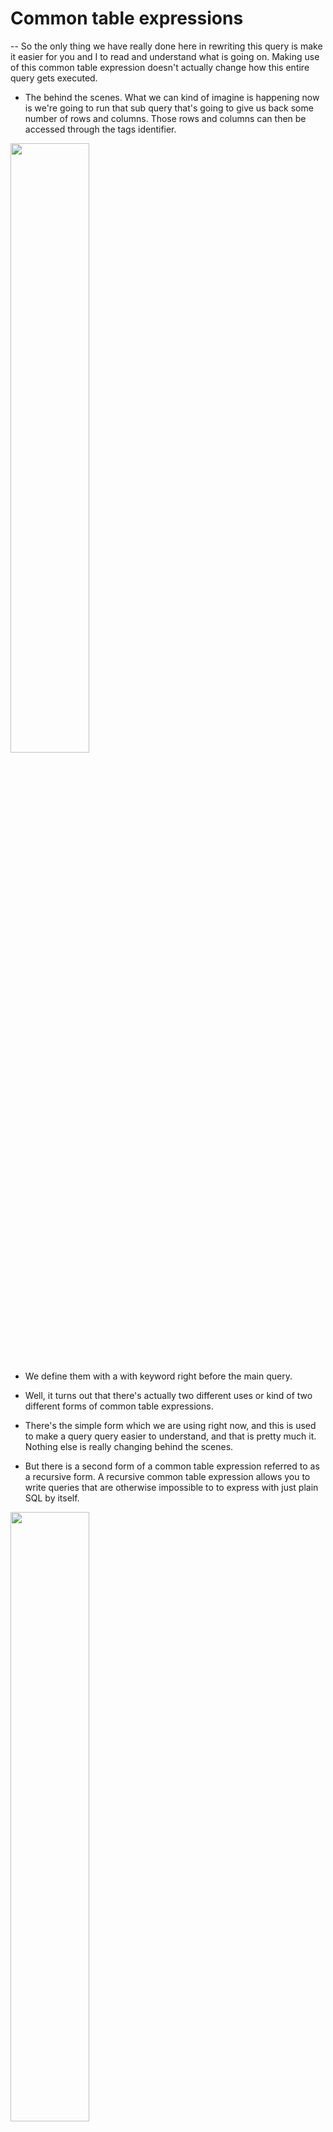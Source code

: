 # Common table expressions

-- So the only thing we have really done here in rewriting this query is make it easier for you and I to read and understand what is going on. Making use of this common table expression doesn't actually change how this entire query gets executed.

- The behind the scenes. What we can kind of imagine is happening now is we're going to run that sub query that's going to give us back some number of rows and columns. Those rows and columns can then be accessed through the tags identifier.

[<img src="./pictures/common_table_expression.png" width="50%"/>](./pictures/common_table_expression.png)

- We define them with a with keyword right before the main query.

- Well, it turns out that there's actually two different uses or kind of two different forms of common table expressions.

- There's the simple form which we are using right now, and this is used to make a query query easier to understand, and that is pretty much it. Nothing else is really changing behind the scenes.

- But there is a second form of a common table expression referred to as a recursive form. A recursive common table expression allows you to write queries that are otherwise impossible to to express with just plain SQL by itself.

[<img src="./pictures/common_table_expressions.png" width="50%"/>](./pictures/common_table_expressions.png)

# Recursive CTE(Common table expressions)

[<img src="./pictures/recursive_ctes.png" width="50%"/>](./pictures/recursive_ctes.png)

- As I've mentioned, every recursive CTE is going to have a union inside of it, whether or not you think you need it.

- We then have one select immediately above, we refer to the select statement above the Union. As the initial or non-recursive query.

- Then immediately after the union, we've got another select. We refer to this statement right here as the recursive query.

[<img src="./pictures/recursice_cte.png" width="50%"/>](./pictures/recursice_cte.png)

[<img src="./pictures/recursive_01.png" width="50%"/>](./pictures/recursive_01.png)

- The first thing that occurs when we run this query, Postgres is going to define two tables behind the scenes. So you're not really going to see these immediately or really see them in any kind of output. We refer to these two temporary tables as a results table and the working table.

[<img src="./pictures/recursive_steps.png" width="50%"/>](./pictures/recursive_steps.png)

- Both these tables are going to be given some number of columns. The columns that they get assigned are whatever you have inside of that set of parentheses right there. So we have with recursive, then some name and then a set of parentheses.

- In this case, we have just one word inside those parentheses of Val, which again is short for value. That means that both of our tables are going to have one single column labeled Val.

[<img src="./pictures/recursive_steps_01.png" width="50%"/>](./pictures/recursive_steps_01.png)

- If we had additional words inside of here, such as maybe created_at or count, that means that we would have additional columns inside of both these tables.


[<img src="./pictures/recursive_steps_03.png" width="50%"/>](./pictures/recursive_steps_03.png)

- In step number two, we run the initial or non-recursive statement. So we're going to run that and then we're going to put the results from that statement into both the results table and the working table.

- So we can imagine that we're going to execute select 3 as Val by itself.

[<img src="./pictures/recursive_04.png" width="50%"/>](./pictures/recursive_04.png)

- So in step number three, we're going to now run our recursive statement. And here's the kind of little trick to understanding what's going on here. We're going to replace the table name of Countdown in there with a reference to the working table instead.

- We are selecting all the different rows from the working table where Val is greater than one. So in that case, it gives us this one row right here. Then from that one row, we are saying take the value inside of the Val column and subtract one from it.

-  if the recursive statement returned any rows. And yep, it definitely did. It gave us that right there. Then we're going to take that row and append it to the results table.

- I'm then going to throw away. This is not really in the step right here, but I'm going to throw away everything inside of the working table as it stands right now, and I'm going to replace it with the result of that recursive query that we just calculated.

- Because our recursive statement just returns some rows. We're then going to run a recursive statement again.

- So we're going to go back up here to step number three. So let's imagine what happens there again, that we're going to run the recursive statement.

-  in the last case, when we executed this query right here, we did not get any rows back out of it. No rows whatsoever. So in this case, our recursive statement returned no rows. So we are going to immediately stop recursion.

- Then our results table will be taken. We're going to rename the results table to whatever we named our recursive as. In this case, we called it Countdown.

- And now we're going to make this resulting table right here accessible to the rest of our query or essentially the outer query.

# Why use recursive ctes

- So Instagram makes the assumption this is a really big assumption. If I am interested in these people and those people are interested in these people, then I should be interested in Justin Bieber, Jennifer Lopez and Snoop Dog as well.

- So to get the list of suggestions for this page right here, we would have to write out a query to take a look at who some user is following. Find those people and then find who they are following in turn.

[<img src="./pictures/why_use_resursive_ctes.png" width="50%"/>](./pictures/why_use_resursive_ctes.png)

- As you can imagine that this tree kind of grows in depth over and over and over.

[<img src="./pictures/why_use_resursive_ctes_02.png" width="50%"/>](./pictures/why_use_resursive_ctes_02.png)
